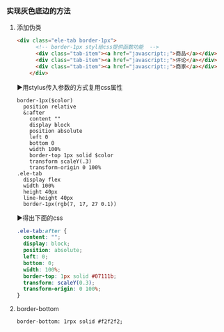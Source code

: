### 实现灰色底边的方法

1. 添加伪类

   ```html
   <div class="ele-tab border-1px">
         <!-- border-1px styl给css提供函数功能  -->
         <div class="tab-item"><a href="javascript:;">商品</a></div>
         <div class="tab-item"><a href="javascript:;">评论</a></div>
         <div class="tab-item"><a href="javascript:;">商家</a></div>
       </div>
   ```

   :arrow_forward:用stylus传入参数的方式复用css属性

   ```stylus
   border-1px($color)
     position relative
     &:after
       content ""
       display block
       position absolute
       left 0
       bottom 0
       width 100%
       border-top 1px solid $color
       transform scaleY(.3)
       transform-origin 0 100%
   .ele-tab
     display flex
     width 100%
     height 40px
     line-height 40px
     border-1px(rgb(7, 17, 27 0.1))
   ```

   :arrow_forward:得出下面的css

   ```css
   .ele-tab:after {
     content: "";
     display: block;
     position: absolute;
     left: 0;
     bottom: 0;
     width: 100%;
     border-top: 1px solid #07111b;
     transform: scaleY(0.3);
     transform-origin: 0 100%;
   }
   ```

2. border-bottom

    ``border-bottom: 1rpx solid #f2f2f2;``